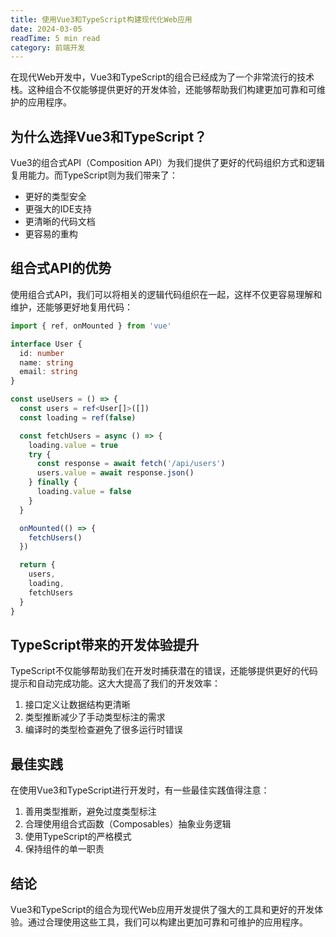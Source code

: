 ```yaml
---
title: 使用Vue3和TypeScript构建现代化Web应用
date: 2024-03-05
readTime: 5 min read
category: 前端开发
---
```


在现代Web开发中，Vue3和TypeScript的组合已经成为了一个非常流行的技术栈。这种组合不仅能够提供更好的开发体验，还能够帮助我们构建更加可靠和可维护的应用程序。

## 为什么选择Vue3和TypeScript？

Vue3的组合式API（Composition API）为我们提供了更好的代码组织方式和逻辑复用能力。而TypeScript则为我们带来了：

- 更好的类型安全
- 更强大的IDE支持
- 更清晰的代码文档
- 更容易的重构

## 组合式API的优势

使用组合式API，我们可以将相关的逻辑代码组织在一起，这样不仅更容易理解和维护，还能够更好地复用代码：

```typescript
import { ref, onMounted } from 'vue'

interface User {
  id: number
  name: string
  email: string
}

const useUsers = () => {
  const users = ref<User[]>([])
  const loading = ref(false)

  const fetchUsers = async () => {
    loading.value = true
    try {
      const response = await fetch('/api/users')
      users.value = await response.json()
    } finally {
      loading.value = false
    }
  }

  onMounted(() => {
    fetchUsers()
  })

  return {
    users,
    loading,
    fetchUsers
  }
}
```

## TypeScript带来的开发体验提升

TypeScript不仅能够帮助我们在开发时捕获潜在的错误，还能够提供更好的代码提示和自动完成功能。这大大提高了我们的开发效率：

1. 接口定义让数据结构更清晰
2. 类型推断减少了手动类型标注的需求
3. 编译时的类型检查避免了很多运行时错误

## 最佳实践

在使用Vue3和TypeScript进行开发时，有一些最佳实践值得注意：

1. 善用类型推断，避免过度类型标注
2. 合理使用组合式函数（Composables）抽象业务逻辑
3. 使用TypeScript的严格模式
4. 保持组件的单一职责

## 结论

Vue3和TypeScript的组合为现代Web应用开发提供了强大的工具和更好的开发体验。通过合理使用这些工具，我们可以构建出更加可靠和可维护的应用程序。